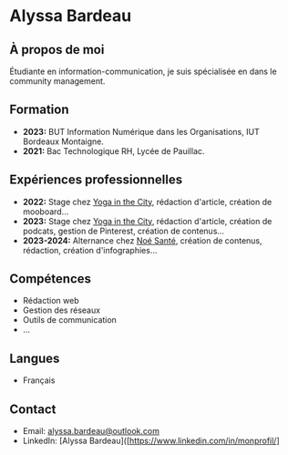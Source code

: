 # Alyssa Bardeau

## À propos de moi
Étudiante en information-communication, je suis spécialisée en dans le community management.

## Formation
- **2023:** BUT Information Numérique dans les Organisations, IUT Bordeaux Montaigne.
- **2021:** Bac Technologique RH, Lycée de Pauillac.

## Expériences professionnelles
- **2022:** Stage chez [Yoga in the City](#), rédaction d'article, création de mooboard...
- **2023:** Stage chez [Yoga in the City](#), rédaction d'article, création de podcats, gestion de Pinterest, création de contenus...
- **2023-2024:** Alternance chez [Noé Santé](#), création de contenus, rédaction, création d'infographies...

## Compétences
- Rédaction web
- Gestion des réseaux
- Outils de communication
- ...

## Langues
- Français

## Contact
- Email: alyssa.bardeau@outlook.com
- LinkedIn: [Alyssa Bardeau]([https://www.linkedin.com/in/monprofil/]
